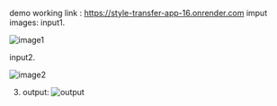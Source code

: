 demo working link : https://style-transfer-app-16.onrender.com
imput images:   input1.

![image1](https://github.com/user-attachments/assets/af6c639d-2c0c-43ad-adaa-66bced688260)
  
  
  input2.

  
  ![image2](https://github.com/user-attachments/assets/014dd646-a7cf-4250-abc8-7ee4e3f04ed8)
  
  
  3. output: ![output](https://github.com/user-attachments/assets/e3053031-0133-4da6-9f15-7ece78a13d63)
